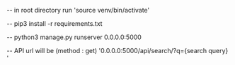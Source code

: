 -- in root directory run 'source venv/bin/activate'

-- pip3 install -r requirements.txt

-- python3 manage.py runserver 0.0.0.0:5000

-- API url will be (method : get) '0.0.0.0:5000/api/search/?q={search query} ' 
